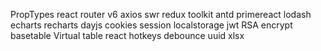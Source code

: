 PropTypes
react router v6
axios
swr
redux toolkit
antd
primereact
lodash
echarts
recharts
dayjs
cookies
session
localstorage
jwt
RSA encrypt
basetable
Virtual table
react hotkeys
debounce
uuid
xlsx
